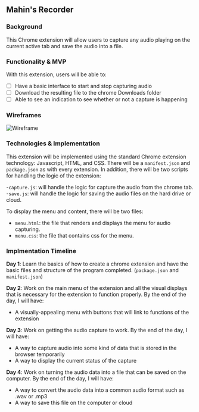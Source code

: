## Mahin's Recorder

### Background

This Chrome extension will allow users to capture any audio playing on the current active tab and save the audio into a file.


### Functionality & MVP

With this extension, users will be able to:

- [ ] Have a basic interface to start and stop capturing audio
- [ ] Download the resulting file to the chrome Downloads folder
- [ ] Able to see an indication to see whether or not a capture is happening

### Wireframes

![Wireframe](/docs/AudioCapture.png)

### Technologies & Implementation

This extension will be implemented using the standard Chrome extension technology: Javascript, HTML, and CSS. There will be a `manifest.json` and `package.json` as with every extension. In addition, there will be two scripts for handling the logic of the extension:

-`capture.js`: will handle the logic for capture the audio from the chrome tab.
-`save.js`: will handle the logic for saving the audio files on the hard drive or cloud.

To display the menu and content, there will be two files:

- `menu.html`: the file that renders and displays the menu for audio capturing.
- `menu.css`: the file that contains css for the menu.

### Implmentation Timeline

**Day 1**: Learn the basics of how to create a chrome extension and have the basic files and structure of the program completed. (`package.json` and `manifest.json`)

**Day 2**: Work on the main menu of the extension and all the visual displays that is necessary for the extension to function properly. By the end of the day, I will have:

- A visually-appealing menu with buttons that will link to functions of the extension

**Day 3**: Work on getting the audio capture to work. By the end of the day, I will have:

- A way to capture audio into some kind of data that is stored in the browser temporarily
- A way to display the current status of the capture

**Day 4**: Work on turning the audio data into a file that can be saved on the computer. By the end of the day, I will have:

- A way to convert the audio data into a common audio format such as .wav or .mp3
- A way to save this file on the computer or cloud
